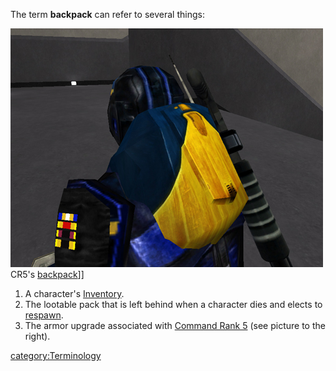 The term **backpack** can refer to several things:

![](images/NCBackpack2.jpg "fig:NCBackpack2.jpg") CR5's
[backpack](Backpack.md)\]\]

1. A character's [Inventory](Inventory.md).
2. The lootable pack that is left behind when a character dies and
    elects to [respawn](Respawn.md).
3. The armor upgrade associated with [Command Rank
    5](Command_Rank.md#Command_Rank_5_CR5) (see picture to the
    right).

[category:Terminology](category:Terminology.md)
